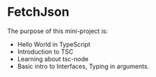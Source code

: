 # FetchJson

The purpose of this mini-project is:
- Hello World in TypeScript
- Introduction to TSC
- Learning about tsc-node
- Basic intro to Interfaces, Typing in arguments.
